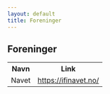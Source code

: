 ```yaml
---
layout: default
title: Foreninger
---
```


## Foreninger

<table>
  <tr>
    <th>Navn</th>
    <th>Link</th>
  </tr>
  <tr>
    <td>Navet</td>
    <td><a href="https://ifinavet.no/">https://ifinavet.no/</a></td>
  </tr>
<table>
